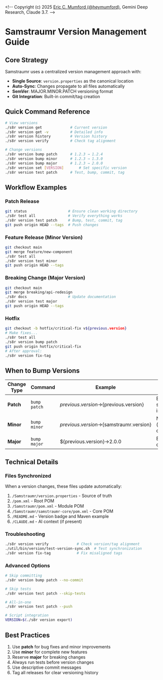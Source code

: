 <!--
Copyright (c) 2025 Eric C. Mumford (@heymumford)

This software was developed with analytical assistance from AI tools 
including Claude 3.7 Sonnet, Claude Code, and Google Gemini Deep Research,
which were used as paid services. All intellectual property rights 
remain exclusively with the copyright holder listed above.

Licensed under the Mozilla Public License 2.0
-->

<\!-- 
Copyright (c) 2025 [Eric C. Mumford (@heymumford)](https://github.com/heymumford), Gemini Deep Research, Claude 3.7.
-->

# Samstraumr Version Management Guide

## Core Strategy

Samstraumr uses a centralized version management approach with:

- **Single Source**: `version.properties` as the canonical location
- **Auto-Sync**: Changes propagate to all files automatically 
- **SemVer**: MAJOR.MINOR.PATCH versioning format
- **Git Integration**: Built-in commit/tag creation

## Quick Command Reference

```bash
# View versions
./s8r version get             # Current version
./s8r version get -v          # Detailed info
./s8r version history         # Version history  
./s8r version verify          # Check tag alignment

# Change versions
./s8r version bump patch      # 1.2.3 → 1.2.4
./s8r version bump minor      # 1.2.3 → 1.3.0
./s8r version bump major      # 1.2.3 → 2.0.0
./s8r version set [VERSION]       # Set specific version
./s8r version test patch      # Test, bump, commit, tag
```

## Workflow Examples

### Patch Release

```bash
git status                   # Ensure clean working directory
./s8r test all               # Verify everything works
./s8r version test patch     # Bump, test, commit, tag  
git push origin HEAD --tags  # Push changes
```

### Feature Release (Minor Version)

```bash
git checkout main
git merge feature/new-component
./s8r test all
./s8r version test minor
git push origin HEAD --tags
```

### Breaking Change (Major Version)

```bash
git checkout main
git merge breaking/api-redesign
./s8r docs                   # Update documentation
./s8r version test major
git push origin HEAD --tags
```

### Hotfix

```bash
git checkout -b hotfix/critical-fix v${previous.version}
# Make fixes...
./s8r test all
./s8r version bump patch
git push origin hotfix/critical-fix
# After approval:
./s8r version fix-tag
```

## When to Bump Versions

| Change Type | Command | Example | Use Case |
|-------------|---------|---------|----------|
| **Patch** | `bump patch` | ${previous.version}→${previous.version} | Bug fixes, small improvements |
| **Minor** | `bump minor` | ${previous.version}→${samstraumr.version} | New features (backward compatible) |
| **Major** | `bump major` | ${previous.version}→2.0.0 | Breaking changes |

## Technical Details

### Files Synchronized

When a version changes, these files update automatically:

1. `/Samstraumr/version.properties` - Source of truth
2. `/pom.xml` - Root POM
3. `/Samstraumr/pom.xml` - Module POM  
4. `/Samstraumr/samstraumr-core/pom.xml` - Core POM
5. `/README.md` - Version badge and Maven example
6. `/CLAUDE.md` - AI context (if present)

### Troubleshooting

```bash
./s8r version verify             # Check version/tag alignment
./util/bin/version/test-version-sync.sh  # Test synchronization
./s8r version fix-tag            # Fix misaligned tags
```

### Advanced Options

```bash
# Skip committing
./s8r version bump patch --no-commit

# Skip tests 
./s8r version test patch --skip-tests

# All-in-one
./s8r version test patch --push

# Script integration
VERSION=$(./s8r version export)
```

## Best Practices

1. Use **patch** for bug fixes and minor improvements
2. Use **minor** for complete new features
3. Reserve **major** for breaking changes
4. Always run tests before version changes
5. Use descriptive commit messages
6. Tag all releases for clear versioning history
